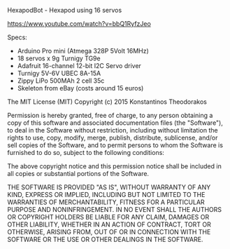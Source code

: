 HexapodBot - Hexapod using 16 servos

https://www.youtube.com/watch?v=bbQ1RyfzJeo

Specs:

* Arduino Pro mini (Atmega 328P 5Volt 16MHz)
* 18 servos x 9g Turnigy TG9e
* Adafruit 16-channel 12-bit I2C Servo driver
* Turnigy 5V-6V UBEC 8A-15A
* Zippy LiPo 500MAh 2 cell 35c
* Skeleton from eBay (costs around 15 euros)

The MIT License (MIT)
Copyright (c) 2015 Konstantinos Theodorakos

Permission is hereby granted, free of charge, to any person obtaining a copy of this software and associated documentation files (the "Software"), to deal in the Software without restriction, including without limitation the rights to use, copy, modify, merge, publish, distribute, sublicense, and/or sell copies of the Software, and to permit persons to whom the Software is furnished to do so, subject to the following conditions:

The above copyright notice and this permission notice shall be included in all copies or substantial portions of the Software.

THE SOFTWARE IS PROVIDED "AS IS", WITHOUT WARRANTY OF ANY KIND, EXPRESS OR IMPLIED, INCLUDING BUT NOT LIMITED TO THE WARRANTIES OF MERCHANTABILITY, FITNESS FOR A PARTICULAR PURPOSE AND NONINFRINGEMENT. IN NO EVENT SHALL THE AUTHORS OR COPYRIGHT HOLDERS BE LIABLE FOR ANY CLAIM, DAMAGES OR OTHER LIABILITY, WHETHER IN AN ACTION OF CONTRACT, TORT OR OTHERWISE, ARISING FROM, OUT OF OR IN CONNECTION WITH THE SOFTWARE OR THE USE OR OTHER DEALINGS IN THE SOFTWARE.